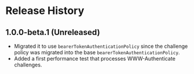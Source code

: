 # Release History

## 1.0.0-beta.1 (Unreleased)

- Migrated it to use `bearerTokenAuthenticationPolicy` since the challenge policy was migrated into the base `bearerTokenAuthenticationPolicy`.
- Added a first performance test that processes WWW-Authenticate challenges.
